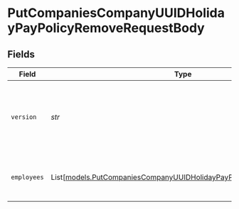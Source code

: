 # PutCompaniesCompanyUUIDHolidayPayPolicyRemoveRequestBody


## Fields

| Field                                                                                                                                                             | Type                                                                                                                                                              | Required                                                                                                                                                          | Description                                                                                                                                                       |
| ----------------------------------------------------------------------------------------------------------------------------------------------------------------- | ----------------------------------------------------------------------------------------------------------------------------------------------------------------- | ----------------------------------------------------------------------------------------------------------------------------------------------------------------- | ----------------------------------------------------------------------------------------------------------------------------------------------------------------- |
| `version`                                                                                                                                                         | *str*                                                                                                                                                             | :heavy_check_mark:                                                                                                                                                | The current version of the object. See the [versioning guide](https://docs.gusto.com/embedded-payroll/docs/idempotency) for information on how to use this field. |
| `employees`                                                                                                                                                       | List[[models.PutCompaniesCompanyUUIDHolidayPayPolicyRemoveEmployees](../models/putcompaniescompanyuuidholidaypaypolicyremoveemployees.md)]                        | :heavy_minus_sign:                                                                                                                                                | An array of employee objects, each containing an employee_uuid.                                                                                                   |